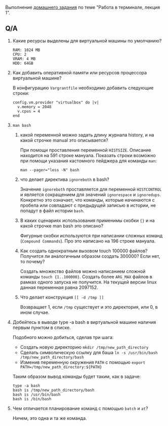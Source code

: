 Выполнение [домашнего задания](https://github.com/netology-code/sysadm-homeworks/blob/devsys10/03-sysadmin-01-terminal/README.md) по теме "Работа в терминале, лекция 1".

## Q/A

1. Какие ресурсы выделены для виртуальной машины по умолчанию?

    ```
    RAM: 1024 MB
    CPU: 2
    VRAM: 4 MB
    HDD: 64GB
    ```

2. Как добавить оперативной памяти или ресурсов процессора виртуальной машине?

    В конфигурацию `Vargrantfile` необходимо добавить следующие строки:
    ```
    config.vm.provider "virtualbox" do |v|
      v.memory = 2048
      v.cpus = 4
    end
    ```

3. `man bash`
    1. какой переменной можно задать длину журнала history, и на какой строчке manual это описывается?

        При помощи проставления переменной `HISTSIZE`. Описание находится на 591 строке мануала. 
        Показать строки возможно при помощи указания кастомного пейджера для команды `man`:
        ```shell
        man --pager="less -N" bash
        ```

    2. что делает директива `ignoreboth` в bash?
       
        Значение `ignoreboth` проставляется для переменной `HISTCONTROL` и является сокращением для значений `ignorespace` и `ignoredups`.
        Конкретно это означает, что команды, которые начинаются с пробела или совпадают с предыдущей записью в истории, не попадут в файл истории `bash`.
    
    3. В каких сценариях использования применимы скобки `{}` и на какой строчке man bash это описано?

        Фигурные скобки используются при написании сложных команд (`Compound Commands`). Про это написано на 196 строке мануала.

    4. Как создать однократным вызовом touch 100000 файлов? Получится ли аналогичным образом создать 300000? Если нет, то почему?
    
        Создать множество файлов можно написанием сложной команды `touch {1..100000}`. Создать более `ARG_MAX` файлов в рамках одного запуска не получится.
        На текущей версии linux данная переменная равна 2097152.

    5. Что делает конструкция `[[ -d /tmp ]]`
    
        Возвращает 1, если `/tmp` существует и это директория, или 0, в ином случае.

4. Добейтесь в выводе type -a bash в виртуальной машине наличия первым пунктом в списке.
    
    Подобного можно добиться, сделав три шага:
    * Создать новую директорию `mkdir /tmp/new_path_directory`
    * Сделать символическую ссылку для баша `ln -s /usr/bin/bash /tmp/new_path_directory/bash`
    * Изменив переменную окружения `PATH` с помощью `export PATH=/tmp/new_path_directory:${PATH}`
    
    Таким образом вывод команды будет таким, как в задаче:
    ```shell
    type -a bash
    bash is /tmp/new_path_directory/bash
    bash is /usr/bin/bash
    bash is /bin/bash
    ```
5. Чем отличается планирование команд с помощью `batch` и `at`?
    
    Ничем, это одна и та же команда.
    